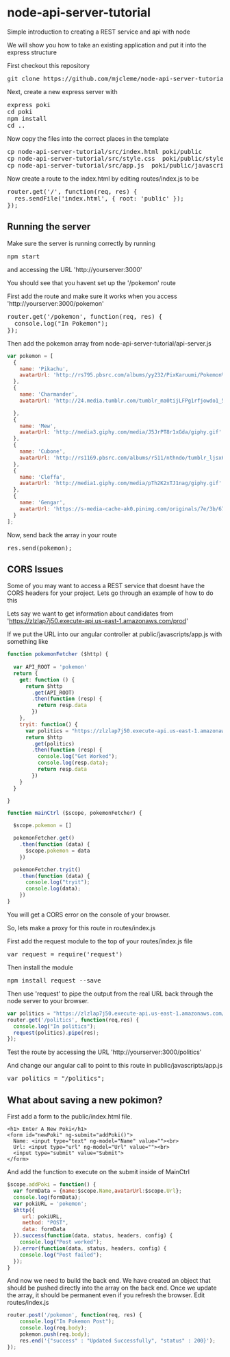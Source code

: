 # node-api-server-tutorial
Simple introduction to creating a REST service and api with node

We will show you how to take an existing application and put it into the express structure

First checkout this repository
<pre>
git clone https://github.com/mjcleme/node-api-server-tutorial.git
</pre>

Next, create a new express server with
<pre>
express poki
cd poki
npm install
cd ..
</pre>

Now copy the files into the correct places in the template
<pre>
cp node-api-server-tutorial/src/index.html poki/public
cp node-api-server-tutorial/src/style.css  poki/public/stylesheets/
cp node-api-server-tutorial/src/app.js  poki/public/javascripts/
</pre>

Now create a route to the index.html by editing routes/index.js to be
<pre>
router.get('/', function(req, res) {
  res.sendFile('index.html', { root: 'public' });
});
</pre>

## Running the server

Make sure the server is running correctly by running 
<pre>
npm start
</pre>
and accessing the URL 'http://yourserver:3000'

You should see that you havent set up the '/pokemon' route

First add the route and make sure it works when you access 'http://yourserver:3000/pokemon'
<pre>
router.get('/pokemon', function(req, res) {
  console.log("In Pokemon");
});
</pre>

Then add the pokemon array from node-api-server-tutorial/api-server.js
```javascript
var pokemon = [
  {
    name: 'Pikachu',
    avatarUrl: 'http://rs795.pbsrc.com/albums/yy232/PixKaruumi/Pokemon%20Pixels/Pikachu_Icon__free__by_Aminako.gif~c200'
  },
  {
    name: 'Charmander',
    avatarUrl: 'http://24.media.tumblr.com/tumblr_ma0tijLFPg1rfjowdo1_500.gif'

  },
  {
    name: 'Mew',
    avatarUrl: 'http://media3.giphy.com/media/J5JrPT8r1xGda/giphy.gif'
  },
  {
    name: 'Cubone',
    avatarUrl: 'http://rs1169.pbsrc.com/albums/r511/nthndo/tumblr_ljsx6dPMNm1qii50go1_400.gif~c200'
  },
  {
    name: 'Cleffa',
    avatarUrl: 'http://media1.giphy.com/media/pTh2K2xTJ1nag/giphy.gif'
  },
  {
    name: 'Gengar',
    avatarUrl: 'https://s-media-cache-ak0.pinimg.com/originals/7e/3b/67/7e3b67c53469cc4302035be70a7f2d60.gif'
  }
];
```

Now, send back the array in your route
<pre>
res.send(pokemon);
</pre>

## CORS Issues

Some of you may want to access a REST service that doesnt have the CORS headers for your project.  Lets go through an example of how to do this

Lets say we want to get information about candidates from 'https://zlzlap7j50.execute-api.us-east-1.amazonaws.com/prod'

If we put the URL into our angular controller  at public/javascripts/app.js with something like
```javascript
function pokemonFetcher ($http) {
  
  var API_ROOT = 'pokemon'
  return {
    get: function () {
      return $http
        .get(API_ROOT)
        .then(function (resp) {
          return resp.data
        })
    },
    tryit: function() {
      var politics = "https://zlzlap7j50.execute-api.us-east-1.amazonaws.com/prod";
      return $http
        .get(politics)
        .then(function (resp) {
          console.log("Get Worked");
          console.log(resp.data);
          return resp.data
        })
    }
  }

}

function mainCtrl ($scope, pokemonFetcher) {

  $scope.pokemon = []

  pokemonFetcher.get()
    .then(function (data) {
      $scope.pokemon = data
    })

  pokemonFetcher.tryit()
    .then(function (data) {
      console.log("tryit");
      console.log(data);
    })
}
```
You will get a CORS error on the console of your browser.

So, lets make a proxy for this route in routes/index.js

First add the request module to the top of your routes/index.js file
<pre>
var request = require('request')
</pre>
Then install the module
<pre>
npm install request --save
</pre>

Then use 'request' to pipe the output from the real URL back through the node server to your browser.
```javascript
var politics = "https://zlzlap7j50.execute-api.us-east-1.amazonaws.com/prod";
router.get('/politics', function(req,res) {
  console.log("In politics");
  request(politics).pipe(res);
});
```

Test the route by accessing the URL 'http://yourserver:3000/politics'

And change our angular call to point to this route in public/javascripts/app.js
<pre>
var politics = "/politics";
</pre>

## What about saving a new pokimon?

First add a form to the public/index.html file.
```
<h1> Enter A New Poki</h1>
<form id="newPoki" ng-submit="addPoki()">
  Name: <input type="text" ng-model="Name" value=""><br>
  Url: <input type="url" ng-model="Url" value=""><br>
  <input type="submit" value="Submit">
</form>
```

And add the function to execute on the submit inside of MainCtrl
```javascript
$scope.addPoki = function() {
  var formData = {name:$scope.Name,avatarUrl:$scope.Url};
  console.log(formData);
  var pokiURL = 'pokemon';
  $http({
     url: pokiURL,
     method: "POST",
     data: formData
  }).success(function(data, status, headers, config) {
    console.log("Post worked");
  }).error(function(data, status, headers, config) {
    console.log("Post failed");
  });
}
```
And now we need to build the back end.  We have created an object that should be pushed directly into the array on the back end.  Once we update the array, it should be permanent even if you refresh the browser.  Edit routes/index.js
```javascript
router.post('/pokemon', function(req, res) {
    console.log("In Pokemon Post");
    console.log(req.body);
    pokemon.push(req.body);
    res.end('{"success" : "Updated Successfully", "status" : 200}');
}); 
```
